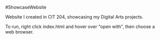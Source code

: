 #ShowcaseWebsite

Website I created in CIT 204, showcasing my Digital Arts projects.

To run, right click index.html and hover over "open with", then choose a web browser.